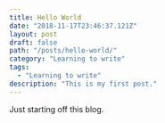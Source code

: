 ```yaml
---
title: Hello World
date: "2018-11-17T23:46:37.121Z"
layout: post
draft: false
path: "/posts/hello-world/"
category: "Learning to write"
tags:
  - "Learning to write"
description: "This is my first post."
---
```


Just starting off this blog.